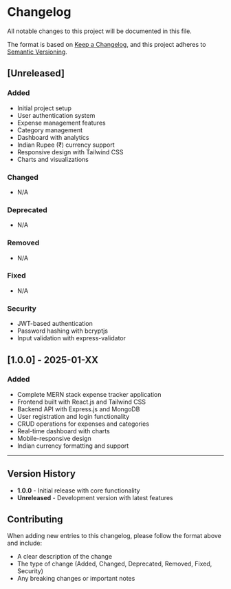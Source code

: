 # Changelog

All notable changes to this project will be documented in this file.

The format is based on [Keep a Changelog](https://keepachangelog.com/en/1.0.0/),
and this project adheres to [Semantic Versioning](https://semver.org/spec/v2.0.0.html).

## [Unreleased]

### Added
- Initial project setup
- User authentication system
- Expense management features
- Category management
- Dashboard with analytics
- Indian Rupee (₹) currency support
- Responsive design with Tailwind CSS
- Charts and visualizations

### Changed
- N/A

### Deprecated
- N/A

### Removed
- N/A

### Fixed
- N/A

### Security
- JWT-based authentication
- Password hashing with bcryptjs
- Input validation with express-validator

## [1.0.0] - 2025-01-XX

### Added
- Complete MERN stack expense tracker application
- Frontend built with React.js and Tailwind CSS
- Backend API with Express.js and MongoDB
- User registration and login functionality
- CRUD operations for expenses and categories
- Real-time dashboard with charts
- Mobile-responsive design
- Indian currency formatting and support

---

## Version History

- **1.0.0** - Initial release with core functionality
- **Unreleased** - Development version with latest features

## Contributing

When adding new entries to this changelog, please follow the format above and include:
- A clear description of the change
- The type of change (Added, Changed, Deprecated, Removed, Fixed, Security)
- Any breaking changes or important notes 